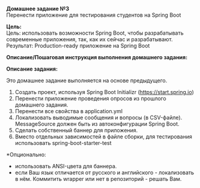 **Домашнее задание №3**  
Перенести приложение для тестирования студентов на Spring Boot

**Цель:**  
Цель: использовать возможности Spring Boot, чтобы разрабатывать современные приложения, так, как их сейчас и разрабатывают.
Результат: Production-ready приложение на Spring Boot


**Описание/Пошаговая инструкция выполнения домашнего задания:**

**Описание задания:**

Это домашнее задание выполняется на основе предыдущего.

1. Создать проект, используя Spring Boot Initializr (https://start.spring.io)
2. Перенести приложение проведения опросов из прошлого домашнего задания.
3. Перенести все свойства в application.yml
4. Локализовать выводимые сообщения и вопросы (в CSV-файле). MessageSource должен быть из автоконфигурации Spring Boot.
5. Сделать собственный баннер для приложения.
6. Вместо отдельных зависимостей в файле сборки, для тестирования использовать spring-boot-starter-test

*Опционально:

* использовать ANSI-цвета для баннера.
* если Ваш язык отличается от русского и английского - локализовать в нём.
Коммитить wrapper или нет в репозиторий - решать Вам.
